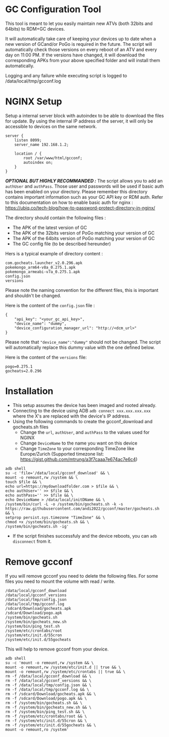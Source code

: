 # GC Configuration Tool

This tool is meant to let you easily maintain new ATVs (both 32bits and 64bits) to RDM+GC devices.

It will automatically take care of keeping your devices up to date when a new version of GCand/or PoGo is required in the future.
The script will automatically check those versions on every reboot of an ATV and every day on 11:00 PM. If the versions have changed, it will download the corresponding APKs from your above specified folder and will install them automatically.

Logging and any failure while executing script is logged to /data/local/tmp/gcconf.log

# NGINX Setup

Setup a internal server block with autoindex to be able to download the files for update. By using the internal IP address of the server, it will only be accessible to devices on the same network.
```
server {
    listen 8099;
    server_name 192.168.1.2;

    location / {
        root /var/www/html/gcconf;
        autoindex on;
    }
}
```
***OPTIONAL BUT HIGHLY RECOMMANDED :***
The script allows you to add an `authUser` and `authPass`. Those user and passwords will be used if basic auth has been enabled on your directory. 
Please remember this directory contains important information such as your GC API key or RDM auth.
Refer to this documentation on how to enable basic auth for nginx : https://ubiq.co/tech-blog/how-to-password-protect-directory-in-nginx/


The directory should contain the following files :

- The APK of the latest version of GC
- The APK of the 32bits version of PoGo matching your version of GC
- The APK of the 64bits version of PoGo matching your version of GC
- The GC config file (to be described hereunder)

Hers is a typical example of directory content :

```
com.gocheats.launcher_v2.0.296.apk
pokemongo_arm64-v8a_0.275.1.apk
pokemongo_armeabi-v7a_0.275.1.apk
config.json
versions
```
Please note the naming convention for the different files, this is important and shouldn't be changed.

Here is the content of the `config.json` file :

```
{
    "api_key": "<your_gc_api_key>",
    "device_name": "dummy",
    "device_configuration_manager_url": "http://<dcm_url>"
}
```
Please note that `"device_name":"dummy"` should not be changed. The script will automatically replace this dummy value with the one defined below.

Here is the content of the `versions` file:
```
pogo=0.275.1
gocheats=2.0.296
```
# Installation
 - This setup assumes the device has been imaged and rooted already.
 - Connecting to the device using ADB `adb connect xxx.xxx.xxx.xxx` where the X's are replaced with the device's IP address.
 - Using the following commands to create the gcconf_download and gocheats.sh files
   - Change the `url`, `authUser`, and `authPass` to the values used for NGINX
   - Change `DeviceName` to the name you want on this device
   - Change `TimeZone` to your corresponding  TimeZone like Europe/Zurich (Supported timezone list: https://gist.github.com/mtrung/a3f7caaa7e674ac7e6c4)
```
adb shell 
su -c 'file='/data/local/gcconf_download' && \
mount -o remount,rw /system && \
touch $file && \
echo url=https://mydownloadfolder.com > $file && \
echo authUser='' >> $file && \
echo authPass='' >> $file && \
echo DeviceName > /data/local/initDName && \
/system/bin/curl -L -o /system/bin/gocheats.sh -k -s https://raw.githubusercontent.com/andi2022/gcconf/master/gocheats.sh && \
setprop persist.sys.timezone "TimeZone" && \
chmod +x /system/bin/gocheats.sh && \
/system/bin/gocheats.sh -ig'
```
 - If the script finishes successfuly and the device reboots, you can `adb disconnect` from it.
# Remove gcconf
If you will remove gcconf you need to delete the following files. For some files you need to mount the volume with read / write.
```
/data/local/gcconf_download
/data/local/gcconf_versions
/data/local/tmp/config.json
/data/local/tmp/gcconf.log
/sdcard/Download/gocheats.apk
/sdcard/Download/pogo.apk
/system/bin/gocheats.sh
/system/bin/gocheats_new.sh
/system/bin/ping_test.sh
/system/etc/crontabs/root
/system/etc/init.d/55cron
/system/etc/init.d/55gocheats
```
This will help to remove gcconf from your device.
```
adb shell
su -c 'mount -o remount,rw /system && \
mount -o remount,rw /system/etc/init.d || true && \
mount -o remount,rw /system/etc/crontabs || true && \
rm -f /data/local/gcconf_download && \
rm -f /data/local/gcconf_versions && \
rm -f /data/local/tmp/config.json && \
rm -f /data/local/tmp/gcconf.log && \
rm -f /sdcard/Download/gocheats.apk && \
rm -f /sdcard/Download/pogo.apk && \
rm -f /system/bin/gocheats.sh && \
rm -f /system/bin/gocheats_new.sh && \
rm -f /system/bin/ping_test.sh && \
rm -f /system/etc/crontabs/root && \
rm -f /system/etc/init.d/55cron && \
rm -f /system/etc/init.d/55gocheats && \
mount -o remount,ro /system'
```